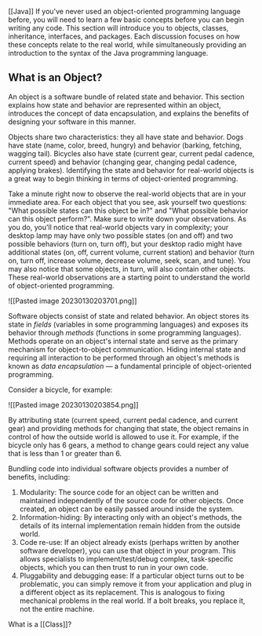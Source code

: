 [[Java]]
If you've never used an object-oriented programming language before, you will need to learn a few basic concepts before you can begin writing any code. This section will introduce you to objects, classes, inheritance, interfaces, and packages. Each discussion focuses on how these concepts relate to the real world, while simultaneously providing an introduction to the syntax of the Java programming language.

## What is an Object?

An object is a software bundle of related state and behavior. This section explains how state and behavior are represented within an object, introduces the concept of data encapsulation, and explains the benefits of designing your software in this manner.

Objects share two characteristics: they all have state and behavior. Dogs have state (name, color, breed, hungry) and behavior (barking, fetching, wagging tail). Bicycles also have state (current gear, current pedal cadence, current speed) and behavior (changing gear, changing pedal cadence, applying brakes). Identifying the state and behavior for real-world objects is a great way to begin thinking in terms of object-oriented programming.

Take a minute right now to observe the real-world objects that are in your immediate area. For each object that you see, ask yourself two questions: "What possible states can this object be in?" and "What possible behavior can this object perform?". Make sure to write down your observations. As you do, you'll notice that real-world objects vary in complexity; your desktop lamp may have only two possible states (on and off) and two possible behaviors (turn on, turn off), but your desktop radio might have additional states (on, off, current volume, current station) and behavior (turn on, turn off, increase volume, decrease volume, seek, scan, and tune). You may also notice that some objects, in turn, will also contain other objects. These real-world observations are a starting point to understand the world of object-oriented programming.

![[Pasted image 20230130203701.png]]

Software objects consist of state and related behavior. An object stores its state in _fields_ (variables in some programming languages) and exposes its behavior through _methods_ (functions in some programming languages). Methods operate on an object's internal state and serve as the primary mechanism for object-to-object communication. Hiding internal state and requiring all interaction to be performed through an object's methods is known as _data encapsulation_ — a fundamental principle of object-oriented programming.

Consider a bicycle, for example:

![[Pasted image 20230130203854.png]]

By attributing state (current speed, current pedal cadence, and current gear) and providing methods for changing that state, the object remains in control of how the outside world is allowed to use it. For example, if the bicycle only has 6 gears, a method to change gears could reject any value that is less than 1 or greater than 6.

Bundling code into individual software objects provides a number of benefits, including:

1.  Modularity: The source code for an object can be written and maintained independently of the source code for other objects. Once created, an object can be easily passed around inside the system.
2.  Information-hiding: By interacting only with an object's methods, the details of its internal implementation remain hidden from the outside world.
3.  Code re-use: If an object already exists (perhaps written by another software developer), you can use that object in your program. This allows specialists to implement/test/debug complex, task-specific objects, which you can then trust to run in your own code.
4.  Pluggability and debugging ease: If a particular object turns out to be problematic, you can simply remove it from your application and plug in a different object as its replacement. This is analogous to fixing mechanical problems in the real world. If a bolt breaks, you replace it, not the entire machine.

What is a [[Class]]?